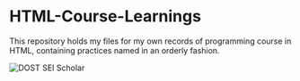 # HTML-Course-Learnings

This repository holds my files for my own records of programming course in HTML, containing practices named in an orderly fashion.


![DOST SEI Scholar](https://github.com/RastyFullStaxx/HTML-Course-Learnings/assets/133841842/3c51c758-f967-4ebb-ac06-835f7b09b65f)

